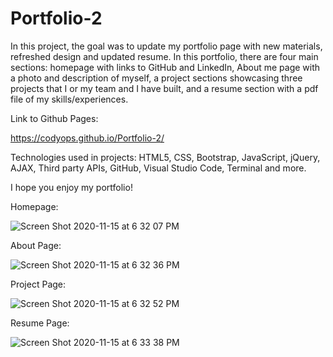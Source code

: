 # Portfolio-2

In this project, the goal was to update my portfolio page with new materials, refreshed design and updated resume. In this portfolio, there are four main sections: homepage with links to GitHub and LinkedIn, About me page with a photo and description of myself, a project sections showcasing three projects that I or my team and I have built, and a resume section with a pdf file of my skills/experiences.

Link to Github Pages:

https://codyops.github.io/Portfolio-2/

Technologies used in projects: HTML5, CSS, Bootstrap, JavaScript, jQuery, AJAX, Third party APIs, GitHub, Visual Studio Code, Terminal and more.

I hope you enjoy my portfolio!

Homepage:

![Screen Shot 2020-11-15 at 6 32 07 PM](https://user-images.githubusercontent.com/70075378/99203870-20340580-2771-11eb-8bae-ab7f2f486157.png)

About Page:

![Screen Shot 2020-11-15 at 6 32 36 PM](https://user-images.githubusercontent.com/70075378/99203893-3215a880-2771-11eb-8ff4-1f9265b009a2.png)

Project Page:

![Screen Shot 2020-11-15 at 6 32 52 PM](https://user-images.githubusercontent.com/70075378/99203912-3fcb2e00-2771-11eb-98b8-9d6e5039b1f3.png)

Resume Page:

![Screen Shot 2020-11-15 at 6 33 38 PM](https://user-images.githubusercontent.com/70075378/99203943-4c4f8680-2771-11eb-9e28-b7790ff6b2e4.png)
